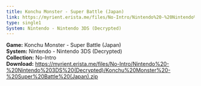 ```yaml
---
title: Konchu Monster - Super Battle (Japan)
link: https://myrient.erista.me/files/No-Intro/Nintendo%20-%20Nintendo%203DS%20(Decrypted)/Konchu%20Monster%20-%20Super%20Battle%20(Japan).zip
type: single1
System: Nintendo - Nintendo 3DS (Decrypted)
---
```

<b>Game:</b> Konchu Monster - Super Battle (Japan)<br>
<b>System:</b> Nintendo - Nintendo 3DS (Decrypted)<br>
<b>Collection:</b> No-Intro<br>
<b>Download:</b> https://myrient.erista.me/files/No-Intro/Nintendo%20-%20Nintendo%203DS%20(Decrypted)/Konchu%20Monster%20-%20Super%20Battle%20(Japan).zip
